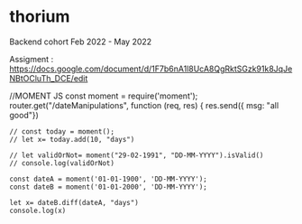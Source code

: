 # thorium
Backend cohort Feb 2022 - May 2022

Assigment : https://docs.google.com/document/d/1F7b6nA1l8UcA8QgRktSGzk91k8JqJeNBtOCluTh_DCE/edit

//MOMENT JS
const moment = require('moment');
router.get("/dateManipulations", function (req, res) {
    res.send({ msg: "all good"})
    
    // const today = moment();
    // let x= today.add(10, "days")

    // let validOrNot= moment("29-02-1991", "DD-MM-YYYY").isValid()
    // console.log(validOrNot)
    
    const dateA = moment('01-01-1900', 'DD-MM-YYYY');
    const dateB = moment('01-01-2000', 'DD-MM-YYYY');

    let x= dateB.diff(dateA, "days")
    console.log(x)